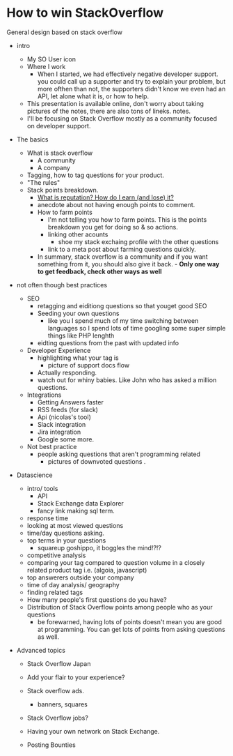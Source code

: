# How to win StackOverflow

General design based on stack overflow

* intro

  * My SO User icon
  * Where I work
    * When I started, we had effectively negative developer support. you could call up a supporter and try to explain your problem, but more ofthen than not, the supporters didn't know we even had an API, let alone what it is, or how to help. 
  * This presentation is available online, don't worry about taking pictures of the notes, there are also tons of lineks. notes. 
  * I'll be focusing on Stack Overflow mostly as a community focused on developer support. 

* The basics

  * What is stack overflow
    * A community
    * A company
  * Tagging, how to tag questions for your product. 
  * "The rules"
  * Stack points breakdown. 
    * [What is reputation? How do I earn (and lose) it?](https://stackoverflow.com/help/whats-reputation)
    * anecdote about not having enough points to comment. 
    * How to farm points
      * I'm not telling you how to farm points. This is the points breakdown you get for doing so & so actions. 
      * linking other acounts
        * shoe my stack exchaing profile with the other questions 
      * link to a meta post about farming questions quickly. 
    * In summary, stack overflow is a community and if you want something from it, you should also give it back.  - **Only one way to get feedback, check other ways as well**

* not often though best practices

  * SEO
    * retagging and eiditiong questions so that youget good SEO
    * Seeding your own questions
      - like you I spend much of my time switching between languages so I spend lots of time googling some super simple things like PHP lenghth
    * eidting questions from the past with updated info
  * Developer Experience
    - highlighting what your tag is
      - picture of support docs flow
    - Actually responding. 
    - watch out for whiny babies. Like John who has asked a million questions. 
  * Integrations
    * Getting Answers faster
    * RSS feeds (for slack)
    * Api (nicolas's tool)
    * Slack integration
    * Jira integration
    * Google some more. 
  * Not best practice
    * people asking questions that aren't programming related
      * pictures of downvoted questions .

* Datascience

  * intro/ tools
    * API
    * Stack Exchange data Explorer
    * fancy link making sql term. 
  * response time 
  * looking at most viewed questions
  * time/day questions asking. 
  * top terms in your questions 
    * squareup goshippo, it boggles the mind!?!?
  * competitive analysis
  * comparing your tag compared to question volume in a closely related product tag i.e. (algoia, javascript)
  * top answerers outside your company
  * time of day analysis/ geography
  * finding related tags
  * How many people's first questions do you have?
  * Distribution of Stack Overflow points among people who as your questions
    * be forewarned, having lots of points doesn't mean you are good at programming. You can get lots of points from asking questions as well. 

* Advanced topics 
  * Stack Overflow Japan

  * Add your flair to your experience?

  * Stack overflow ads. 

    * banners, squares

  * Stack Overflow jobs?

  * Having your own network on Stack Exchange. 

  * Posting Bounties

    ​